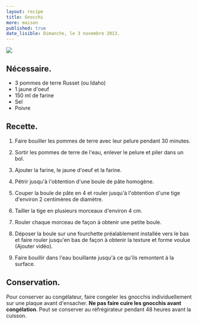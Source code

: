 ```yaml
---
layout: recipe
title: Gnocchi
more: maison
published: true
date_lisible: Dimanche, le 3 novembre 2013.
---
```


<img src="https://garno-cookbook.s3.amazonaws.com/pictures/gnocchi-maison.jpg" class="preview" />

## Nécessaire.
* 3 pommes de terre Russet (ou Idaho)
* 1 jaune d'oeuf
* 150 ml de farine
* Sel
* Poivre

## Recette.

1. Faire bouiller les pommes de terre avec leur pelure pendant 30 minutes.

2. Sortir les pommes de terre de l'eau, enlever le pelure et piler dans un bol.

3. Ajouter la farine, le jaune d'oeuf et la farine.

4. Pétrir jusqu'à l'obtention d'une boule de pâte homogène.

5. Couper la boule de pâte en 4 et rouler jusqu'à l'obtention d'une tige d'environ 2 centimères de diamètre.

6. Tailler la tige en plusieurs morceaux d'environ 4 cm.

7. Rouler chaque morceau de façon à obtenir une petite boule.

8. Déposer la boule sur une fourchette préalablement installée vers le bas et faire rouler jusqu'en bas de façon à obtenir la texture et forme voulue (Ajouter vidéo).

9. Faire bouillir dans l'eau bouillante jusqu'à ce qu'ils remontent à la surface.

## Conservation.

Pour conserver au congélateur, faire congeler les gnocchis individuellement sur une plaque avant d'ensacher. **Ne pas faire cuire les gnocchis avant congélation**. Peut se conserver au réfrégirateur
pendant 48 heures avant la cuisson.
